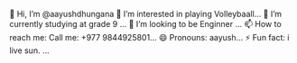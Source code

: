 
👋 Hi, I’m @aayushdhungana
👀 I’m interested in playing Volleybaall...
🌱 I’m currently studying at grade 9 ...
💞️ I’m looking to be Enginner ...
📫 How to reach me:
Call me: +977 9844925801...
😄 Pronouns: aayush...
⚡ Fun fact: i live sun. ...
